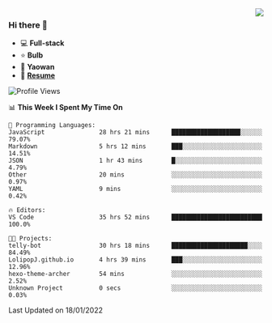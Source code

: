 <img align="right" src="https://github-readme-stats.vercel.app/api?username=LolipopJ&show_icons=true&count_private=true&hide_title=true&include_all_commits=true&theme=vue">

### Hi there 👋

- :computer: **Full-stack**
- :star: **Bulb**
- :pill: **Yaowan**
- :milky_way: [**Resume**](https://cdn.jsdelivr.net/gh/lolipopj/resume/export/resume-en.pdf)

<!--START_SECTION:waka-->
![Profile Views](http://img.shields.io/badge/Profile%20Views-5-blue)

📊 **This Week I Spent My Time On** 

```text
💬 Programming Languages: 
JavaScript               28 hrs 21 mins      ███████████████████░░░░░░   79.07% 
Markdown                 5 hrs 12 mins       ███░░░░░░░░░░░░░░░░░░░░░░   14.51% 
JSON                     1 hr 43 mins        █░░░░░░░░░░░░░░░░░░░░░░░░   4.79% 
Other                    20 mins             ░░░░░░░░░░░░░░░░░░░░░░░░░   0.97% 
YAML                     9 mins              ░░░░░░░░░░░░░░░░░░░░░░░░░   0.42%

🔥 Editors: 
VS Code                  35 hrs 52 mins      █████████████████████████   100.0%

🐱‍💻 Projects: 
telly-bot                30 hrs 18 mins      █████████████████████░░░░   84.49% 
LolipopJ.github.io       4 hrs 39 mins       ███░░░░░░░░░░░░░░░░░░░░░░   12.96% 
hexo-theme-archer        54 mins             ░░░░░░░░░░░░░░░░░░░░░░░░░   2.52% 
Unknown Project          0 secs              ░░░░░░░░░░░░░░░░░░░░░░░░░   0.03%

```


 Last Updated on 18/01/2022
<!--END_SECTION:waka-->
